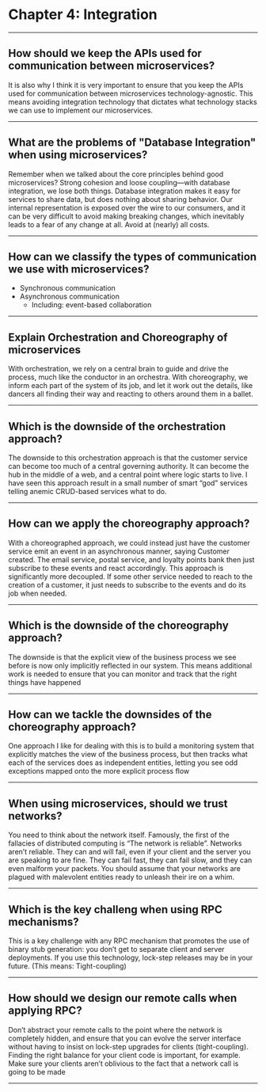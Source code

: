 # Chapter 4: Integration

---

## How should we keep the APIs used for communication between microservices?

It is also why I think it is very important to ensure that you keep the APIs used
for communication between microservices technology-agnostic. This means avoiding
integration technology that dictates what technology stacks we can use to implement
our microservices.

---

## What are the problems of "Database Integration" when using microservices?

Remember when we talked about the core principles behind good microservices?
Strong cohesion and loose coupling—with database integration, we lose both things.
Database integration makes it easy for services to share data, but does nothing about
sharing behavior. Our internal representation is exposed over the wire to our consumers, and it can be very difficult to avoid making breaking changes, which inevitably
leads to a fear of any change at all. Avoid at (nearly) all costs.

---

## How can we classify the types of communication we use with microservices?

-  Synchronous communication
-  Asynchronous communication
   -  Including: event-based collaboration

---

## Explain Orchestration and Choreography of microservices

With orchestration, we rely on a central brain to guide and drive the
process, much like the conductor in an orchestra. With choreography, we inform
each part of the system of its job, and let it work out the details, like dancers all finding their way and reacting to others around them in a ballet.

---

## Which is the downside of the orchestration approach?

The downside to this orchestration approach is that the customer service can become
too much of a central governing authority. It can become the hub in the middle of a
web, and a central point where logic starts to live. I have seen this approach result in a
small number of smart “god” services telling anemic CRUD-based services what to
do.

---

## How can we apply the choreography approach?

With a choreographed approach, we could instead just have the customer service
emit an event in an asynchronous manner, saying Customer created. The email service, postal service, and loyalty points bank then just subscribe to these events and
react accordingly. This approach is significantly more decoupled. If
some other service needed to reach to the creation of a customer, it just needs to subscribe to the events and do its job when needed.

---

## Which is the downside of the choreography approach?

The downside is that the explicit
view of the business process we see before is now only implicitly reflected in
our system. This means additional work is needed to ensure that you can monitor and track that
the right things have happened

---

## How can we tackle the downsides of the choreography approach?

One approach I like for dealing with this is to build a monitoring system that explicitly matches the view of the business process, but then tracks what each of the services does as independent entities, letting you see odd exceptions mapped onto the more
explicit process flow

---

## When using microservices, should we trust networks?

You need to think about the network itself. Famously, the first of the fallacies of distributed computing is “The network is reliable”. Networks aren’t reliable. They can
and will fail, even if your client and the server you are speaking to are fine. They can
fail fast, they can fail slow, and they can even malform your packets. You should
assume that your networks are plagued with malevolent entities ready to unleash
their ire on a whim.

---

## Which is the key challeng when using RPC mechanisms?

This is a key challenge with any RPC mechanism that promotes the
use of binary stub generation: you don’t get to separate client and server deployments.
If you use this technology, lock-step releases may be in your future. (This means: Tight-coupling)

---

## How should we design our remote calls when applying RPC?

Don’t abstract your remote calls to the point where the network is
completely hidden, and ensure that you can evolve the server interface without having to insist on lock-step upgrades for clients (tight-coupling). Finding the right balance for your client code is important, for example. Make sure your clients aren’t oblivious to the fact
that a network call is going to be made

---
